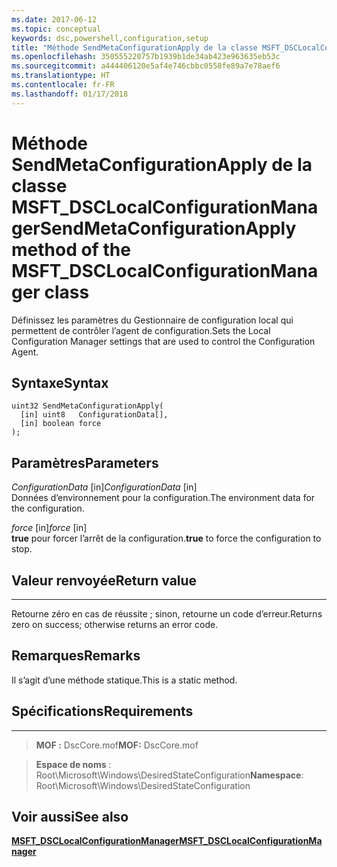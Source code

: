 ```yaml
---
ms.date: 2017-06-12
ms.topic: conceptual
keywords: dsc,powershell,configuration,setup
title: "Méthode SendMetaConfigurationApply de la classe MSFT_DSCLocalConfigurationManager"
ms.openlocfilehash: 350555220757b1939b1de34ab423e963635eb53c
ms.sourcegitcommit: a444406120e5af4e746cbbc0558fe89a7e78aef6
ms.translationtype: HT
ms.contentlocale: fr-FR
ms.lasthandoff: 01/17/2018
---
```

# <a name="sendmetaconfigurationapply-method-of-the-msftdsclocalconfigurationmanager-class"></a><span data-ttu-id="2cb30-103">Méthode SendMetaConfigurationApply de la classe MSFT_DSCLocalConfigurationManager</span><span class="sxs-lookup"><span data-stu-id="2cb30-103">SendMetaConfigurationApply method of the MSFT_DSCLocalConfigurationManager class</span></span>

<span data-ttu-id="2cb30-104">Définissez les paramètres du Gestionnaire de configuration local qui permettent de contrôler l’agent de configuration.</span><span class="sxs-lookup"><span data-stu-id="2cb30-104">Sets the Local Configuration Manager settings that are used to control the Configuration Agent.</span></span>

<a name="syntax"></a><span data-ttu-id="2cb30-105">Syntaxe</span><span class="sxs-lookup"><span data-stu-id="2cb30-105">Syntax</span></span>
------

```mof
uint32 SendMetaConfigurationApply(
  [in] uint8   ConfigurationData[],
  [in] boolean force
);
```

<a name="parameters"></a><span data-ttu-id="2cb30-106">Paramètres</span><span class="sxs-lookup"><span data-stu-id="2cb30-106">Parameters</span></span>
----------

<span data-ttu-id="2cb30-107">*ConfigurationData* \[in\]</span><span class="sxs-lookup"><span data-stu-id="2cb30-107">*ConfigurationData* \[in\]</span></span>  
<span data-ttu-id="2cb30-108">Données d’environnement pour la configuration.</span><span class="sxs-lookup"><span data-stu-id="2cb30-108">The environment data for the configuration.</span></span>

<span data-ttu-id="2cb30-109">*force* \[in\]</span><span class="sxs-lookup"><span data-stu-id="2cb30-109">*force* \[in\]</span></span>  
<span data-ttu-id="2cb30-110">**true** pour forcer l’arrêt de la configuration.</span><span class="sxs-lookup"><span data-stu-id="2cb30-110">**true** to force the configuration to stop.</span></span>

## <a name="return-value"></a><span data-ttu-id="2cb30-111">Valeur renvoyée</span><span class="sxs-lookup"><span data-stu-id="2cb30-111">Return value</span></span>
------------

<span data-ttu-id="2cb30-112">Retourne zéro en cas de réussite ; sinon, retourne un code d’erreur.</span><span class="sxs-lookup"><span data-stu-id="2cb30-112">Returns zero on success; otherwise returns an error code.</span></span>

## <a name="remarks"></a><span data-ttu-id="2cb30-113">Remarques</span><span class="sxs-lookup"><span data-stu-id="2cb30-113">Remarks</span></span>

<span data-ttu-id="2cb30-114">Il s’agit d’une méthode statique.</span><span class="sxs-lookup"><span data-stu-id="2cb30-114">This is a static method.</span></span>

## <a name="requirements"></a><span data-ttu-id="2cb30-115">Spécifications</span><span class="sxs-lookup"><span data-stu-id="2cb30-115">Requirements</span></span>
------------
><span data-ttu-id="2cb30-116">**MOF :** DscCore.mof</span><span class="sxs-lookup"><span data-stu-id="2cb30-116">**MOF:** DscCore.mof</span></span>

><span data-ttu-id="2cb30-117">**Espace de noms** : Root\Microsoft\Windows\DesiredStateConfiguration</span><span class="sxs-lookup"><span data-stu-id="2cb30-117">**Namespace**: Root\Microsoft\Windows\DesiredStateConfiguration</span></span>


## <a name="see-also"></a><span data-ttu-id="2cb30-118">Voir aussi</span><span class="sxs-lookup"><span data-stu-id="2cb30-118">See also</span></span>


[<span data-ttu-id="2cb30-119">**MSFT_DSCLocalConfigurationManager**</span><span class="sxs-lookup"><span data-stu-id="2cb30-119">**MSFT_DSCLocalConfigurationManager**</span></span>](msft-dsclocalconfigurationmanager.md)


 

 



